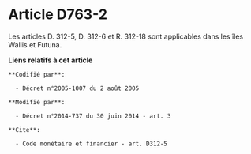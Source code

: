 # Article D763-2

Les articles D. 312-5, D. 312-6 et R. 312-18 sont applicables dans les îles Wallis et Futuna.

**Liens relatifs à cet article**

	**Codifié par**:

	  - Décret n°2005-1007 du 2 août 2005

	**Modifié par**:

	  - Décret n°2014-737 du 30 juin 2014 - art. 3

	**Cite**:

	  - Code monétaire et financier - art. D312-5
